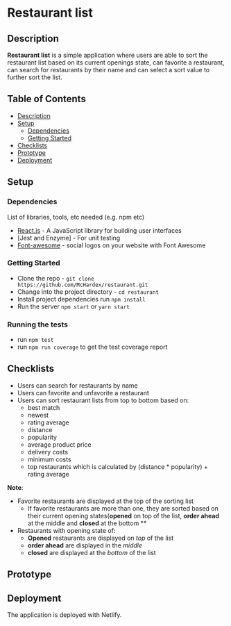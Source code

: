 # Restaurant list

## Description

**Restaurant list** is a simple application where users are able to sort the restaurant list based on its current openings state, can favorite a restaurant, can search for restaurants by their name and can select a sort value to further sort the list.

## Table of Contents

- [Description](#description)
- [Setup](#setup)
  - [Dependencies](#dependencies)
  - [Getting Started](#getting-started)
- [Checklists](#checklists)
- [Prototype](#prototype)
- [Deployment](#deployment)


## Setup

### Dependencies

List of libraries, tools, etc needed (e.g. npm etc)

- [React.js](https://reactjs.org/) - A JavaScript library for building user interfaces
- [Jest and Enzyme] - For unit testing
- [Font-awesome](https://fontawesome.com) - social logos on your website with Font Awesome


### Getting Started

- Clone the repo - `git clone https://github.com/McHardex/restaurant.git`
- Change into the project directory - `cd restaurant`
- Install project dependencies run `npm install`
- Run the server `npm start` or `yarn start`

### Running the tests
- run `npm test`
- run `npm run coverage` to get the test coverage report

## Checklists
- Users can search for restaurants by name
- Users can favorite and unfavorite a restaurant
- Users can sort restaurant lists from top to bottom based on:
  - best match
  - newest
  - rating average
  - distance
  - popularity
  - average product price
  - delivery costs
  - minimum costs
  - top restaurants which is calculated by (distance * popularity) + rating average

**Note**: 
- Favorite restaurants are displayed at the top of the sorting list
  - If favorite restaurants are more than one, they are sorted based on their current opening states(**opened** on top of the list, **order ahead** at the middle and **closed** at the bottom **
- Restaurants with opening state of:
  - **Opened** restaurants are displayed on _top_ of the list
  - **order ahead** are displayed in the _middle_
  - **closed** are displayed at the _bottom_ of the list

## Prototype

<!-- The application is staged [here](https://crypro-order-book.netlify.com/) -->

## Deployment

The application is deployed with Netlify.
